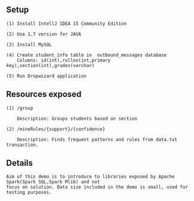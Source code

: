 ## Setup

    (1) Install IntellJ IDEA 15 Community Edition

    (2) Use 1.7 version for JAVA

    (3) Install MySQL 

    (4) Create student_info table in  outbound_messages database 
        Columns: id(int),rollno(int,primary key),section(int),grades(varchar)

    (5) Run Dropwizard application

## Resources exposed

    (1) /group

        Description: Groups students based on section

    (2) /mineRules/{support}/{confidence}

        Description: Finds frequent patterns and rules from data.txt transaction. 

## Details

    Aim of this demo is to introduce to libraries exposed by Apache Spark(Spark SQL,Spark Mlib) and not 
    focus on solution. Data size included in the demo is small, used for testing purposes.


